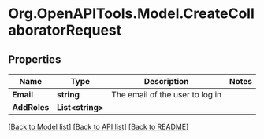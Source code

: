 
# Org.OpenAPITools.Model.CreateCollaboratorRequest

## Properties

Name | Type | Description | Notes
------------ | ------------- | ------------- | -------------
**Email** | **string** | The email of the user to log in | 
**AddRoles** | **List&lt;string&gt;** |  | 

[[Back to Model list]](../README.md#documentation-for-models)
[[Back to API list]](../README.md#documentation-for-api-endpoints)
[[Back to README]](../README.md)


